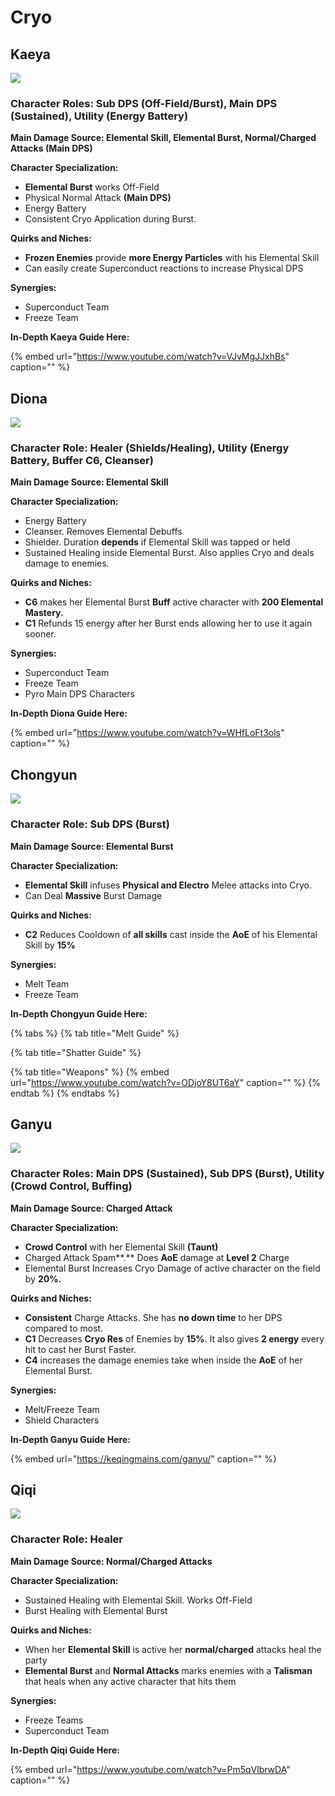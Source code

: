 # Cryo

## Kaeya

![](../.gitbook/assets/character_kaeya_portrait.png)

### Character Roles: Sub DPS \(Off-Field/Burst\), Main DPS \(Sustained\), Utility \(Energy Battery\)

**Main Damage Source: Elemental Skill, Elemental Burst, Normal/Charged Attacks \(Main DPS\)**

**Character Specialization:**

* **Elemental Burst** works Off-Field
* Physical Normal Attack **\(Main DPS\)**
* Energy Battery
* Consistent Cryo Application during Burst.

**Quirks and Niches:**

* **Frozen Enemies** provide **more Energy Particles** with his Elemental Skill
* Can easily create Superconduct reactions to increase Physical DPS

**Synergies:**

* Superconduct Team
* Freeze Team

**In-Depth Kaeya Guide Here:**

{% embed url="https://www.youtube.com/watch?v=VJvMgJJxhBs" caption="" %}

## **Diona**

![](../.gitbook/assets/character_diona_portrait.png)

### Character Role: Healer \(Shields/Healing\), Utility \(Energy Battery, Buffer C6, Cleanser\)

**Main Damage Source: Elemental Skill**

**Character Specialization:**

* Energy Battery
* Cleanser. Removes Elemental Debuffs
* Shielder. Duration **depends** if Elemental Skill was tapped or held
* Sustained Healing inside Elemental Burst. Also applies Cryo and deals damage to enemies.

**Quirks and Niches:**

* **C6** makes her Elemental Burst **Buff** active character with **200 Elemental Mastery.** 
* **C1** Refunds 15 energy after her Burst ends allowing her to use it again sooner.

**Synergies:**

* Superconduct Team
* Freeze Team
* Pyro Main DPS Characters

**In-Depth Diona Guide Here:**

{% embed url="https://www.youtube.com/watch?v=WHfLoFt3ols" caption="" %}

## **Chongyun**

![](../.gitbook/assets/character_chongyun_portrait.png)

### Character Role: Sub DPS \(Burst\)

**Main Damage Source: Elemental Burst**

**Character Specialization:**

* **Elemental Skill** infuses **Physical and Electro** Melee attacks into Cryo.
* Can Deal **Massive** Burst Damage

**Quirks and Niches:**

* **C2** Reduces Cooldown of **all skills** cast inside the **AoE** of his Elemental Skill by **15%**

**Synergies:**

* Melt Team
* Freeze Team

**In-Depth Chongyun Guide Here:**

{% tabs %}
{% tab title="Melt Guide" %}

{% tab title="Shatter Guide" %}

{% tab title="Weapons" %}
{% embed url="https://www.youtube.com/watch?v=ODjoY8UT6aY" caption="" %}
{% endtab %}
{% endtabs %}

## **Ganyu**

![](../.gitbook/assets/character_ganyu_portrait.png)

### Character Role**s: Main DPS \(Sustained\), Sub DPS \(Burst\), Utility \(Crowd Control, Buffing\)**

**Main Damage Source: Charged Attack**

**Character Specialization:**

* **Crowd Control** with her Elemental Skill **\(Taunt\)**
* Charged Attack Spam**.** Does **AoE** damage at **Level 2** Charge
* Elemental Burst Increases Cryo Damage of active character on the field by **20%.**

**Quirks and Niches:**

* **Consistent** Charge Attacks. She has **no down time** to her DPS compared to most.
* **C1** Decreases **Cryo Res** of Enemies by **15%**. It also gives **2 energy** every hit to cast her Burst Faster.
* **C4** increases the damage enemies take when inside the **AoE** of her Elemental Burst.

**Synergies:**

* Melt/Freeze Team
* Shield Characters

**In-Depth Ganyu Guide Here:**

{% embed url="https://keqingmains.com/ganyu/" caption="" %}

## **Qiqi**

![](../.gitbook/assets/character_qiqi_portrait.png)

### Character Role: Healer

**Main Damage Source: Normal/Charged Attacks**

**Character Specialization:**

* Sustained Healing with Elemental Skill. Works Off-Field
* Burst Healing with Elemental Burst

**Quirks and Niches:**

* When her **Elemental Skill** is active her **normal/charged** attacks heal the party
* **Elemental Burst** and **Normal Attacks** marks enemies with a **Talisman** that heals when any active character that hits them

**Synergies:**

* Freeze Teams
* Superconduct Team

**In-Depth Qiqi Guide Here:**

{% embed url="https://www.youtube.com/watch?v=Pm5qVlbrwDA" caption="" %}

